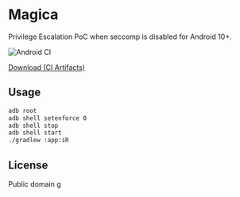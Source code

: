 # Magica

Privilege Escalation PoC when seccomp is disabled for Android 10+.

![Android CI](https://github.com/vvb2060/Magica/workflows/Android%20CI/badge.svg?branch=master)

[Download (CI Artifacts)](https://github.com/vvb2060/Magica/actions?query=branch%3Amaster)

## Usage 

```sh
adb root
adb shell setenforce 0
adb shell stop
adb shell start
./gradlew :app:iR
```

## License

Public domain
g
